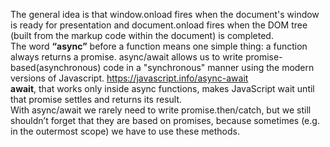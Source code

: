 The general idea is that window.onload fires when the document's window is ready for presentation and document.onload fires when the DOM tree (built from the markup code within the document) is completed.\
The word <b>“async”</b> before a function means one simple thing: a function always returns a promise. async/await allows us to write promise-based(asynchronous) code in a "synchronous" manner using the modern versions of Javascript. https://javascript.info/async-await \
<b>await</b>, that works only inside async functions, makes JavaScript wait until that promise settles and returns its result.\
With async/await we rarely need to write promise.then/catch, but we still shouldn’t forget that they are based on promises, because sometimes (e.g. in the outermost scope) we have to use these methods. 
